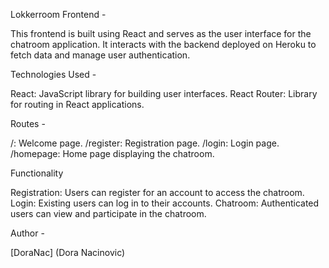 Lokkerroom Frontend -

This frontend is built using React and serves as the user interface for the chatroom application. It interacts with the backend deployed on Heroku to fetch data and manage user authentication.


Technologies Used -

React: JavaScript library for building user interfaces.
React Router: Library for routing in React applications.


Routes -

/: Welcome page.
/register: Registration page.
/login: Login page.
/homepage: Home page displaying the chatroom.


Functionality

Registration: Users can register for an account to access the chatroom.
Login: Existing users can log in to their accounts.
Chatroom: Authenticated users can view and participate in the chatroom.


Author -

[DoraNac] (Dora Nacinovic)